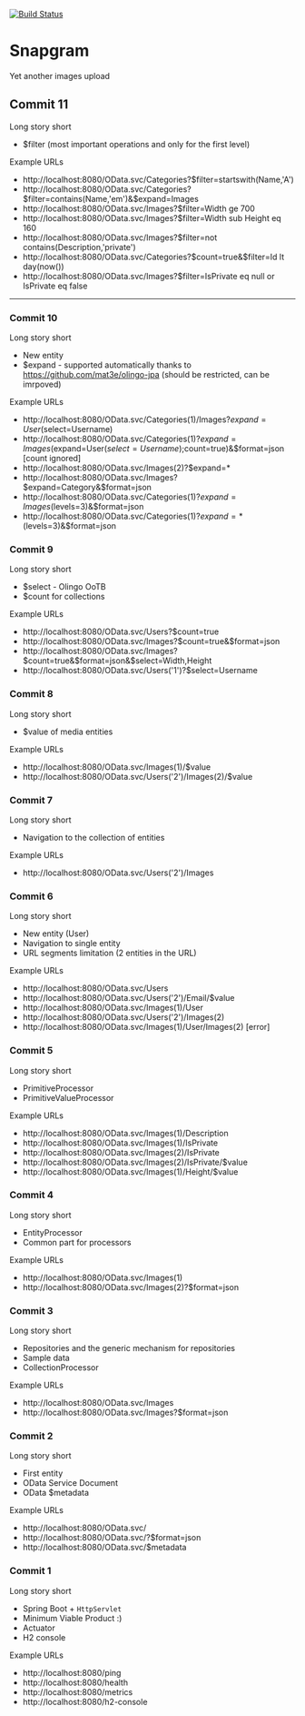 [![Build Status](https://travis-ci.org/sollersconsulting/confitura2017.svg?branch=master)](https://travis-ci.org/sollersconsulting/confitura2017)

# Snapgram
Yet another images upload

## Commit 11
Long story short
* $filter (most important operations and only for the first level)

Example URLs
* http://localhost:8080/OData.svc/Categories?$filter=startswith(Name,'A')
* http://localhost:8080/OData.svc/Categories?$filter=contains(Name,'em')&$expand=Images
* http://localhost:8080/OData.svc/Images?$filter=Width ge 700
* http://localhost:8080/OData.svc/Images?$filter=Width sub Height eq 160
* http://localhost:8080/OData.svc/Images?$filter=not contains(Description,'private')
* http://localhost:8080/OData.svc/Categories?$count=true&$filter=Id lt day(now())
* http://localhost:8080/OData.svc/Images?$filter=IsPrivate eq null or IsPrivate eq false

***

### Commit 10
Long story short
* New entity
* $expand - supported automatically thanks to https://github.com/mat3e/olingo-jpa (should be restricted, can be imrpoved)

Example URLs
* http://localhost:8080/OData.svc/Categories(1)/Images?$expand=User($select=Username)
* http://localhost:8080/OData.svc/Categories(1)?$expand=Images($expand=User($select=Username);$count=true)&$format=json [count ignored]
* http://localhost:8080/OData.svc/Images(2)?$expand=*
* http://localhost:8080/OData.svc/Images?$expand=Category&$format=json
* http://localhost:8080/OData.svc/Categories(1)?$expand=Images($levels=3)&$format=json
* http://localhost:8080/OData.svc/Categories(1)?$expand=*($levels=3)&$format=json

### Commit 9
Long story short
* $select - Olingo OoTB
* $count for collections

Example URLs
* http://localhost:8080/OData.svc/Users?$count=true
* http://localhost:8080/OData.svc/Images?$count=true&$format=json
* http://localhost:8080/OData.svc/Images?$count=true&$format=json&$select=Width,Height
* http://localhost:8080/OData.svc/Users('1')?$select=Username

### Commit 8
Long story short
* $value of media entities

Example URLs
* http://localhost:8080/OData.svc/Images(1)/$value
* http://localhost:8080/OData.svc/Users('2')/Images(2)/$value

### Commit 7
Long story short
* Navigation to the collection of entities

Example URLs
* http://localhost:8080/OData.svc/Users('2')/Images

### Commit 6
Long story short
* New entity (User)
* Navigation to single entity
* URL segments limitation (2 entities in the URL)

Example URLs
* http://localhost:8080/OData.svc/Users
* http://localhost:8080/OData.svc/Users('2')/Email/$value
* http://localhost:8080/OData.svc/Images(1)/User
* http://localhost:8080/OData.svc/Users('2')/Images(2)
* http://localhost:8080/OData.svc/Images(1)/User/Images(2) [error]

### Commit 5
Long story short
* PrimitiveProcessor
* PrimitiveValueProcessor

Example URLs
* http://localhost:8080/OData.svc/Images(1)/Description
* http://localhost:8080/OData.svc/Images(1)/IsPrivate
* http://localhost:8080/OData.svc/Images(2)/IsPrivate
* http://localhost:8080/OData.svc/Images(2)/IsPrivate/$value
* http://localhost:8080/OData.svc/Images(1)/Height/$value

### Commit 4
Long story short
* EntityProcessor
* Common part for processors

Example URLs
* http://localhost:8080/OData.svc/Images(1)
* http://localhost:8080/OData.svc/Images(2)?$format=json

### Commit 3
Long story short
* Repositories and the generic mechanism for repositories
* Sample data
* CollectionProcessor

Example URLs
* http://localhost:8080/OData.svc/Images
* http://localhost:8080/OData.svc/Images?$format=json

### Commit 2
Long story short
* First entity
* OData Service Document
* OData $metadata

Example URLs
* http://localhost:8080/OData.svc/
* http://localhost:8080/OData.svc/?$format=json
* http://localhost:8080/OData.svc/$metadata

### Commit 1
Long story short
* Spring Boot + `HttpServlet`
* Minimum Viable Product :)
* Actuator
* H2 console

Example URLs
* http://localhost:8080/ping
* http://localhost:8080/health
* http://localhost:8080/metrics
* http://localhost:8080/h2-console
